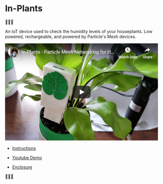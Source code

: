 # In-Plants

🌱🌱🌱

An IoT device used to check the humidity levels of your houseplants. Low powered, rechargeable, and powered by Particle's Mesh devices.

[![Demo Video](/imgs/youtube.png)](https://youtu.be/zaqqBVdNWlM)

- [Instructions](https://github.com/NickEngmann/in-plants)

- [Youtube Demo](https://youtu.be/zaqqBVdNWlM)

- [Enclosure](https://www.thingiverse.com/thing:3437707)

🌱🌱🌱
